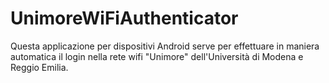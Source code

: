 UnimoreWiFiAuthenticator
========================

Questa applicazione per dispositivi Android serve per effettuare in maniera automatica il login nella rete wifi "Unimore" dell'Università di Modena e Reggio Emilia.
